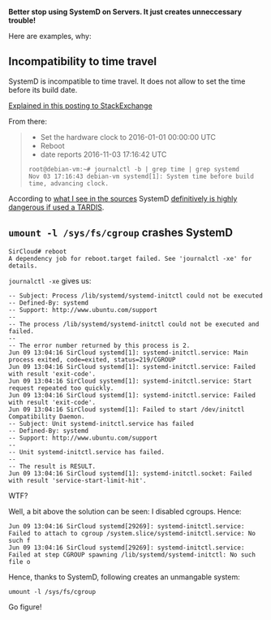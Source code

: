**Better stop using SystemD on Servers.  It just creates unneccessary trouble!**

Here are examples, why:

## Incompatibility to time travel

SystemD is incompatible to time travel.  It does not allow to set the time before its build date.

[Explained in this posting to StackExchange](https://unix.stackexchange.com/a/532229/23450)

From there:

> - Set the hardware clock to 2016-01-01 00:00:00 UTC
> - Reboot
> - date reports 2016-11-03 17:16:42 UTC
>
> ```
> root@debian-vm:~# journalctl -b | grep time | grep systemd
> Nov 03 17:16:43 debian-vm systemd[1]: System time before build time, advancing clock.
> ```

According to [what I see in the sources](https://github.com/systemd/systemd/blob/3cffbd37c0b8743c22efb260d1921b6e7db89f70/src/core/main.c#L3050-L3051) SystemD [definitively is highly dangerous if used a TARDIS](https://en.wikipedia.org/wiki/TARDIS).


## `umount -l /sys/fs/cgroup` crashes SystemD

```
SirCloud# reboot                                                                                                                
A dependency job for reboot.target failed. See 'journalctl -xe' for details.                                                                 
```

`journalctl -xe` gives us:

```
-- Subject: Process /lib/systemd/systemd-initctl could not be executed
-- Defined-By: systemd
-- Support: http://www.ubuntu.com/support
-- 
-- The process /lib/systemd/systemd-initctl could not be executed and failed.
-- 
-- The error number returned by this process is 2.
Jun 09 13:04:16 SirCloud systemd[1]: systemd-initctl.service: Main process exited, code=exited, status=219/CGROUP
Jun 09 13:04:16 SirCloud systemd[1]: systemd-initctl.service: Failed with result 'exit-code'.
Jun 09 13:04:16 SirCloud systemd[1]: systemd-initctl.service: Start request repeated too quickly.
Jun 09 13:04:16 SirCloud systemd[1]: systemd-initctl.service: Failed with result 'exit-code'.
Jun 09 13:04:16 SirCloud systemd[1]: Failed to start /dev/initctl Compatibility Daemon.
-- Subject: Unit systemd-initctl.service has failed
-- Defined-By: systemd
-- Support: http://www.ubuntu.com/support
-- 
-- Unit systemd-initctl.service has failed.
-- 
-- The result is RESULT.
Jun 09 13:04:16 SirCloud systemd[1]: systemd-initctl.socket: Failed with result 'service-start-limit-hit'.
```

WTF?

Well, a bit above the solution can be seen:  I disabled cgroups.  Hence:

```
Jun 09 13:04:16 SirCloud systemd[29269]: systemd-initctl.service: Failed to attach to cgroup /system.slice/systemd-initctl.service: No such f
Jun 09 13:04:16 SirCloud systemd[29269]: systemd-initctl.service: Failed at step CGROUP spawning /lib/systemd/systemd-initctl: No such file o
```

Hence, thanks to SystemD, following creates an unmangable system:

`umount -l /sys/fs/cgroup`

Go figure!
